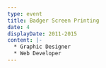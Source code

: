 ```yaml
---
type: event
title: Badger Screen Printing
date: 4
displayDate: 2011-2015
content: |-
  * Graphic Designer
  * Web Developer
---
```


